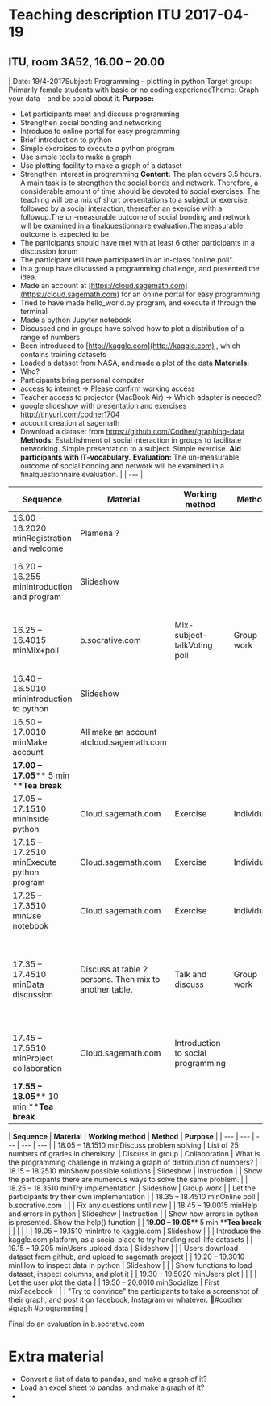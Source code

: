 # Teaching description ITU 2017-04-19

## ITU, room 3A52, 16.00 – 20.00

| Date: 19/4-2017Subject: Programming – plotting in python Target group: Primarily female students with basic or no coding experienceTheme: Graph your data – and be social about it.  **Purpose:**
- Let participants meet and discuss programming
- Strengthen social bonding and networking
- Introduce to online portal for easy programming
- Brief introduction to python
- Simple exercises to execute a python program
- Use simple tools to make a graph
- Use plotting facility to make a graph of a dataset
- Strengthen interest in programming
  **Content:** The plan covers 3.5 hours. A main task is to strengthen the social bonds and network. Therefore, a considerable amount of time should be devoted to social exercises. The teaching will be a mix of short presentations to a subject or exercise, followed by a social interaction, thereafter an exercise with a followup.The un-measurable outcome of social bonding and network will be examined in a finalquestionnaire evaluation.The measurable outcome is expected to be:
- The participants should have met with at least 6 other participants in a discussion forum
- The participant will have participated in an in-class &quot;online poll&quot;.
- In a group have discussed a programming challenge, and presented the idea.
- Made an account at [https://cloud.sagemath.com](https://cloud.sagemath.com) for an online portal for easy programming
- Tried to have made hello\_world.py program, and execute it through the terminal
- Made a python Jupyter notebook
- Discussed and in groups have solved how to plot a distribution of a range of numbers
- Been introduced to [http://kaggle.com](http://kaggle.com) , which contains training datasets
- Loaded a dataset from NASA, and made a plot of the data
  **Materials:**
- Who?
- Participants bring personal computer
- access to internet -&gt; Please confirm working access
- Teacher access to projector (MacBook Air) -&gt; Which adapter is needed?
- google slideshow with presentation and exercises http://tinyurl.com/codher1704
- account creation at sagemath
- Download a dataset from https://github.com/Codher/graphing-data
  **Methods:** Establishment of social interaction in groups to facilitate networking. Simple presentation to a subject. Simple exercise. **Aid participants with IT-vocabulary.**   **Evaluation:** The un-measurable outcome of social bonding and network will be examined in a finalquestionnaire evaluation. |
| --- |

| **Sequence** | **Material** | **Working method** | **Method** | **Purpose** |
| --- | --- | --- | --- | --- |
| 16.00 – 16.2020 minRegistration and welcome | Plamena ? |   |   |   |
| 16.20 – 16.255 minIntroduction and program | Slideshow |   |   | Welcome participants.Give access to slideshowPresent program |
| 16.25 – 16.4015 minMix+poll | b.socrative.com | Mix-subject-talkVoting poll | Group work | Create initial network.Who are the participants?Internal discussion, anonymous poll |
| 16.40 – 16.5010 minIntroduction to python | Slideshow |   |   | Set the stage for Python.Examples from teachers use of python. |
| 16.50 – 17.0010 minMake account | All make an account atcloud.sagemath.com |   |   | Prepare for exercises |
| **17.00 – 17.05**** 5 min ****Tea break** |   |   |   |   |
| 17.05 – 17.1510 minInside python | Cloud.sagemath.com | Exercise | Individual | Learn to start python  |
| 17.15 – 17.2510 minExecute python program | Cloud.sagemath.com | Exercise | Individual | Execute a python program from file |
| 17.25 – 17.3510 minUse notebook | Cloud.sagemath.com | Exercise | Individual | Create a notebook, and try it |
| 17.35 – 17.4510 minData discussion | Discuss at table 2 persons. Then mix to another table. | Talk and discuss | Group work | Let participants discuss 2 together, about some data they would like to make a graph about. Or their last graph they made |
| 17.45 – 17.5510 minProject collaboration | Cloud.sagemath.com | Introduction to social programming |   | Prepare to let participants work together 2 persons in a project |
| **17.55 – 18.05**** 10 min ****Tea break** |   |   |   |   |

|
**Sequence** |
**Material** |
**Working method** |
**Method** |
**Purpose** |
| --- | --- | --- | --- | --- |
| 18.05 – 18.1510 minDiscuss problem solving | List of 25 numbers of grades in chemistry. | Discuss in group | Collaboration | What is the programming challenge in making a graph of distribution of numbers? |
| 18.15 – 18.2510 minShow possible solutions | Slideshow | Instruction |   | Show the participants there are numerous ways to solve the same problem. |
| 18.25 – 18.3510 minTry implementation | Slideshow | Group work |   | Let the participants try their own implementation |
| 18.35 – 18.4510 minOnline poll | b.socrative.com |   |   | Fix any questions until now |
| 18.45 – 19.0015 minHelp and errors in python | Slideshow | Instruction |   | Show how errors in python is presented. Show the help() function |
| **19.00 – 19.05**** 5 min ****Tea break** |   |   |   |   |
| 19.05 – 19.1510 minIntro to kaggle.com | Slideshow |   |   | Introduce the kaggle.com platform, as a social place to try handling real-life datasets |
| 19.15 – 19.205 minUsers upload data | Slideshow |   |   | Users download dataset from github, and upload to sagemath project |
| 19.20 – 19.3010 minHow to inspect data in python | Slideshow |   |   | Show functions to load dataset, inspect columns, and plot it |
| 19.30 – 19.5020 minUsers plot |   |   |   | Let the user plot the data |
| 19.50 – 20.0010 minSocialize | First mixFacebook |   |   | &quot;Try to convince&quot; the participants to take a screenshot of their graph, and post it on facebook, Instagram or whatever. #codher #graph #programming |

Final do an evaluation in b.socrative.com

# Extra material

- Convert a list of data to pandas, and make a graph of it?
- Load an excel sheet to pandas, and make a graph of it?
-
